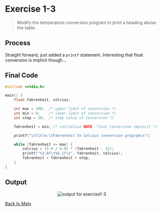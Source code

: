 # Exercise 1-3
> Modify the temperature conversion program to print a heading above the table. 

## Process
Straight forward, just added a `printf` statement. Interesting that float conversion is implicit though...
## Final Code
```c
#include <stdio.h>

main() {
    float fahrenheit, celcius;

    int max = 300;	/* upper limit of conversion */
    int min = 0;	/* lower limit of conversion */
    int step = 10;	/* step value of conversion */

    fahrenheit = min; /* initialise NOTE: float conversion implicit */

    printf("\nTitle:\tFahrenheit to Celcius conversion program\n");

    while (fahrenheit <= max) {
        celcius = (5.0 / 9.0) * (fahrenheit - 32);
        printf("%3.0f\t%6.1f\n", fahrenheit, celcius);
        fahrenheit = fahrenheit + step;
    }
}
```

## Output
<p align="center">
    <image src="../assets/exercise1-3_output.jpg" alt="output for exercise1-3" />
</p>

[Back to Main](../readme.md)
